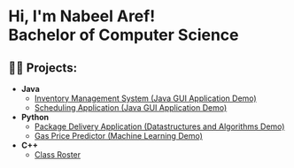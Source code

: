 <h1>Hi, I'm Nabeel Aref! <br/>Bachelor of Computer Science</a></h1>

<h2>👨‍💻 Projects:</h2>

- <b>Java</b>
  - [Inventory Management System (Java GUI Application Demo)](https://github.com/NabeelAref98/invappjava)
  - [Scheduling Application (Java GUI Application Demo)](https://github.com/NabeelAref98/javaguiapp.git)
- <b>Python</b>
  - [Package Delivery Application (Datastructures and Algorithms Demo)](https://github.com/NabeelAref98/WGUPSwork)
  - [Gas Price Predictor (Machine Learning Demo)](https://github.com/NabeelAref98/capstone/tree/main)
- <b>C++</b>
  - [Class Roster](https://github.com/NabeelAref98/clssrstr)
